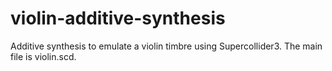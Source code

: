 # violin-additive-synthesis
Additive synthesis to emulate a violin timbre using Supercollider3. The main file is violin.scd.
